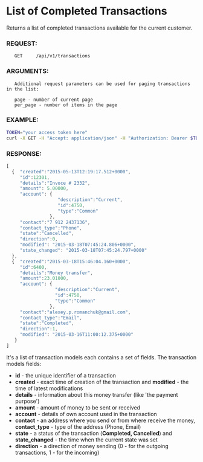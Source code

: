 # List of Completed Transactions

Returns a list of completed transactions available for the current customer.

### REQUEST:
       GET     /api/v1/transactions
### ARGUMENTS:
       
       Additional request parameters can be used for paging transactions in the list:
       
       page - number of current page
       per_page - number of items in the page

### EXAMPLE:

```bash
TOKEN="your access token here"
curl -X GET -H "Accept: application/json" -H "Authorization: Bearer $TOKEN" https://testapi.copernicusgold.com/api/v1/transactions?page=0&per_page=5
```

### RESPONSE:

```javascript
[
  {  "created":"2015-05-13T12:19:17.512+0000",
     "id":12301, 
     "details":"Invoce # 2332",
     "amount": 5.00000,
     "account": { 
                   "description":"Current",
                   "id":4750,
                   "type":"Common"
                },
     "contact":"7 912 2437136", 
     "contact_type":"Phone",
     "state":"Cancelled", 
     "direction":0,
     "modified": "2015-03-18T07:45:24.806+0000",
     "state_changed": "2015-03-18T07:45:24.797+0000"
  },
  {  "created":"2015-03-18T15:46:04.160+0000",
     "id":6400,
     "details":"Money transfer",
     "amount":23.01000,
     "account": {
                  "description":"Current",
                  "id":4750,
                  "type":"Common"
                },
     "contact":"alexey.p.romanchuk@gmail.com", 
     "contact_type":"Email",
     "state":"Completed", 
     "direction":1,
     "modified": "2015-03-16T11:00:12.375+0000"
   }
]
```

It's a list of transaction models each contains a set of fields. The transaction models fields:

- **id** - the unique identifier of a transaction
- **created** - exact time of creation of the transaction and **modified** - the time of latest modifications
- **details** - information about this money transfer (like 'the payment purpose')
- **amount** - amount of money to be sent or received
- **account** - details of own account used in the transaction
- **contact** - an address where you send or from where receive the money, **contact_type** - type of the address (Phone, Email)
- **state** - a status of the transaction (**Completed, Cancelled**) and **state_changed** - the time when the current state was set
- **direction** - a direction of money sending (0 - for the outgoing transactions, 1 - for the incoming)
